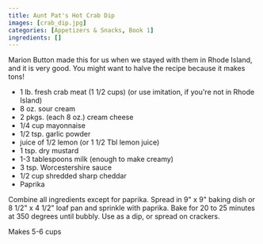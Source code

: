 ```yaml
---
title: Aunt Pat's Hot Crab Dip
images: [crab_dip.jpg]
categories: [Appetizers & Snacks, Book 1]
ingredients: []
---
```


 Marion Button made this for us when
we stayed with them in Rhode Island, and it is very good. You might want
to halve the recipe because it makes tons!

-   1 lb. fresh crab meat (1 1/2 cups) (or use imitation, if you're not
    in Rhode Island)
-   8 oz. sour cream
-   2 pkgs. (each 8 oz.) cream cheese
-   1/4 cup mayonnaise
-   1/2 tsp. garlic powder
-   juice of 1/2 lemon (or 1 1/2 Tbl lemon juice)
-   1 tsp. dry mustard
-   1-3 tablespoons milk (enough to make creamy)
-   3 tsp. Worcestershire sauce
-   1/2 cup shredded sharp cheddar
-   Paprika

Combine all ingredients except for paprika. Spread in 9" x 9" baking
dish or 8 1/2" x 4 1/2" loaf pan and sprinkle with paprika. Bake for 20
to 25 minutes at 350 degrees until bubbly. Use as a dip, or spread on
crackers.

Makes 5-6 cups



